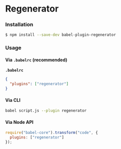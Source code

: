 # Regenerator

### Installation

```sh
$ npm install --save-dev babel-plugin-regenerator
```

### Usage

#### Via `.babelrc` (recommended)

**`.babelrc`**

```json
{
  "plugins": ["regenerator"]
}
```

#### Via CLI

```sh
babel script.js --plugin regenerator
```

#### Via Node API

```js
require("babel-core").transform("code", {
  plugins: ["regenerator"]
});
```
